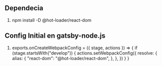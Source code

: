 ## Dependecia
1. npm install -D @hot-loader/react-dom
## Config Initial en gatsby-node.js

1. exports.onCreateWebpackConfig = ({ stage, actions }) => {
  if (stage.startsWith("develop")) {
    actions.setWebpackConfig({
      resolve: {
        alias: {
          "react-dom": "@hot-loader/react-dom",
        },
      },
    })
  }
}